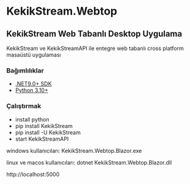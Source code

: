 ﻿# KekikStream.Webtop

## KekikStream Web Tabanlı Desktop Uygulama

KekikStream ve KekikStreamAPI ile entegre web tabanlı cross platform masaüstü uygulaması

### Bağımlılıklar

* [.NET9.0+ SDK](https://dotnet.microsoft.com/download/dotnet)
* [Python 3.10+](https://www.python.org/)

### Çalıştırmak

* install python
* pip install KekikStream
* pip install -U KekikStream
* start KekikStreamAPI

windows kullanıcıları: KekikStream.Webtop.Blazor.exe

linux ve macos kullanıcıları: dotnet KekikStream.Webtop.Blazor.dll

http://localhost:5000